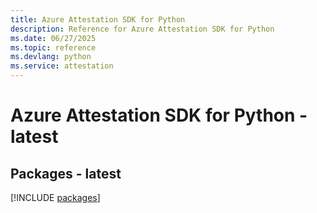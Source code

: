 ```yaml
---
title: Azure Attestation SDK for Python
description: Reference for Azure Attestation SDK for Python
ms.date: 06/27/2025
ms.topic: reference
ms.devlang: python
ms.service: attestation
---
```

# Azure Attestation SDK for Python - latest
## Packages - latest
[!INCLUDE [packages](attestation-index.md)]